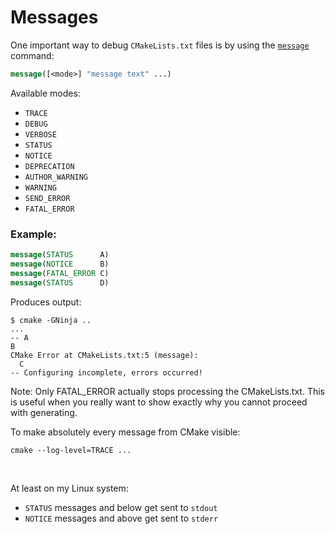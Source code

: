 # Messages

One important way to debug `CMakeLists.txt` files is by using the [`message`](https://cmake.org/cmake/help/latest/command/message.html) command:
```cmake
message([<mode>] "message text" ...)
```


Available modes:
* `TRACE`
* `DEBUG`
* `VERBOSE`
* `STATUS`
* `NOTICE`
* `DEPRECATION`
* `AUTHOR_WARNING`
* `WARNING`
* `SEND_ERROR`
* `FATAL_ERROR`


### Example:
```cmake
message(STATUS      A)
message(NOTICE      B)
message(FATAL_ERROR C)
message(STATUS      D)
```

Produces output:
```shell
$ cmake -GNinja ..
...
-- A
B
CMake Error at CMakeLists.txt:5 (message):
  C
-- Configuring incomplete, errors occurred!
```

Note:
Only FATAL_ERROR actually stops processing the CMakeLists.txt. This is useful when you really want to show exactly why you cannot proceed with generating.


To make absolutely every message from CMake visible:
```shell
cmake --log-level=TRACE ...
```
<br />

At least on my Linux system:
* `STATUS` messages and below get sent to `stdout`
* `NOTICE` messages and above get sent to `stderr`
